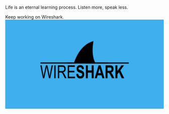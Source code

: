 Life is an eternal learning process.
Listen more, speak less.

Keep working on Wireshark.
![Wireshark is the best!](wireshark-1.png)